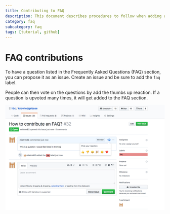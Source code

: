 ```yaml
---
title: Contributing to FAQ
description: This document describes procedures to follow when adding a FAQ
category: faq
subcategory: faq
tags: [tutorial, github]
---
```



# FAQ contributions

To have a question listed in the Frequently Asked Questions (FAQ) section, you can propose it as an issue. Create an issue and be sure to add the `faq` label.

People can then vote on the questions by add the thumbs up reaction. If a question is upvoted many times, it will get added to the FAQ section.


<img src="https://github.com/mistrm82/knowledgebase/raw/master/screenshot.png">
